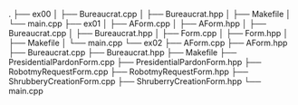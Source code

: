 .
├── ex00
│ ├── Bureaucrat.cpp
│ ├── Bureaucrat.hpp
│ ├── Makefile
│ └── main.cpp
├── ex01
│ ├── AForm.cpp
│ ├── AForm.hpp
│ ├── Bureaucrat.cpp
│ ├── Bureaucrat.hpp
│ ├── Form.cpp
│ ├── Form.hpp
│ ├── Makefile
│ └── main.cpp
└── ex02
├── AForm.cpp
├── AForm.hpp
├── Bureaucrat.cpp
├── Bureaucrat.hpp
├── Makefile
├── PresidentialPardonForm.cpp
├── PresidentialPardonForm.hpp
├── RobotmyRequestForm.cpp
├── RobotmyRequestForm.hpp
├── ShrubberyCreationForm.cpp
├── ShruberryCreationForm.hpp
└── main.cpp
